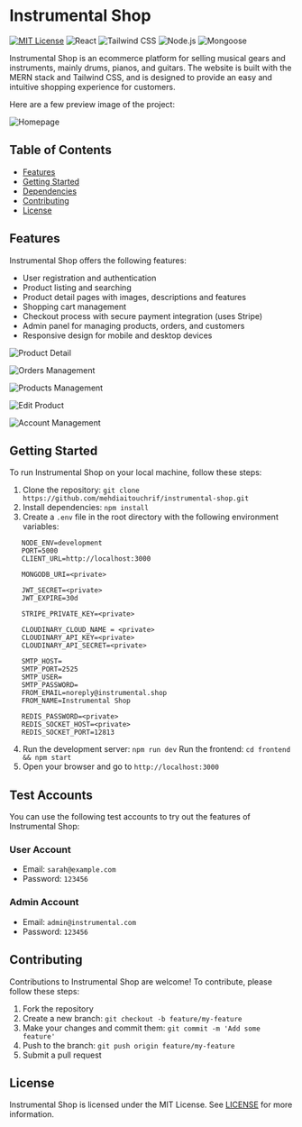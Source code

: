 # Instrumental Shop

[![MIT License](https://img.shields.io/badge/license-MIT-blue.svg)](https://opensource.org/licenses/MIT)
![React](https://img.shields.io/badge/react-v18.2.0-blue.svg)
![Tailwind CSS](https://img.shields.io/badge/tailwindcss-v3.2.2-blue.svg)
![Node.js](https://img.shields.io/badge/node.js-v14.16.1-green.svg)
![Mongoose](https://img.shields.io/badge/mongoose-v6.5.4-green.svg)

Instrumental Shop is an ecommerce platform for selling musical gears and instruments, mainly drums, pianos, and guitars. The website is built with the MERN stack and Tailwind CSS, and is designed to provide an easy and intuitive shopping experience for customers.

Here are a few preview image of the project:

![Homepage](https://github.com/mehdiaitouchrif/instrumental-shop/assets/112659075/7bb71f6d-8c21-4883-a073-b927fda5f164)

## Table of Contents

- [Features](#features)
- [Getting Started](#getting-started)
- [Dependencies](#dependencies)
- [Contributing](#contributing)
- [License](#license)

## Features

Instrumental Shop offers the following features:

- User registration and authentication
- Product listing and searching
- Product detail pages with images, descriptions and features
- Shopping cart management
- Checkout process with secure payment integration (uses Stripe)
- Admin panel for managing products, orders, and customers
- Responsive design for mobile and desktop devices

![Product Detail](https://user-images.githubusercontent.com/112659075/230420168-4da7b37d-6546-44f3-b2e3-f1ea51de8e26.png)

![Orders Management](https://github.com/mehdiaitouchrif/instrumental-shop/assets/112659075/f56ce560-2210-466a-9a84-e6f3b2bce346)

![Products Management](https://github.com/mehdiaitouchrif/instrumental-shop/assets/112659075/d27bb5e3-75a9-4366-982f-add3ed99074d)

![Edit Product](https://github.com/mehdiaitouchrif/instrumental-shop/assets/112659075/91b62b14-9ad5-4af6-a5c8-a41b1208542c)

![Account Management](https://github.com/mehdiaitouchrif/instrumental-shop/assets/112659075/893d33ad-94a2-45e2-a85b-8b52eb5c6e9c)

## Getting Started

To run Instrumental Shop on your local machine, follow these steps:

1. Clone the repository: `git clone https://github.com/mehdiaitouchrif/instrumental-shop.git`
2. Install dependencies: `npm install`
3. Create a `.env` file in the root directory with the following environment variables:

```
   NODE_ENV=development
   PORT=5000
   CLIENT_URL=http://localhost:3000

   MONGODB_URI=<private>

   JWT_SECRET=<private>
   JWT_EXPIRE=30d

   STRIPE_PRIVATE_KEY=<private>

   CLOUDINARY_CLOUD_NAME = <private>
   CLOUDINARY_API_KEY=<private>
   CLOUDINARY_API_SECRET=<private>

   SMTP_HOST=
   SMTP_PORT=2525
   SMTP_USER=
   SMTP_PASSWORD=
   FROM_EMAIL=noreply@instrumental.shop
   FROM_NAME=Instrumental Shop

   REDIS_PASSWORD=<private>
   REDIS_SOCKET_HOST=<private>
   REDIS_SOCKET_PORT=12813

```

4. Run the development server: `npm run dev`
   Run the frontend: `cd frontend && npm start`
5. Open your browser and go to `http://localhost:3000`

## Test Accounts

You can use the following test accounts to try out the features of Instrumental Shop:

### User Account

- Email: `sarah@example.com`
- Password: `123456`

### Admin Account

- Email: `admin@instrumental.com`
- Password: `123456`

## Contributing

Contributions to Instrumental Shop are welcome! To contribute, please follow these steps:

1. Fork the repository
2. Create a new branch: `git checkout -b feature/my-feature`
3. Make your changes and commit them: `git commit -m 'Add some feature'`
4. Push to the branch: `git push origin feature/my-feature`
5. Submit a pull request

## License

Instrumental Shop is licensed under the MIT License. See [LICENSE](LICENSE) for more information.
